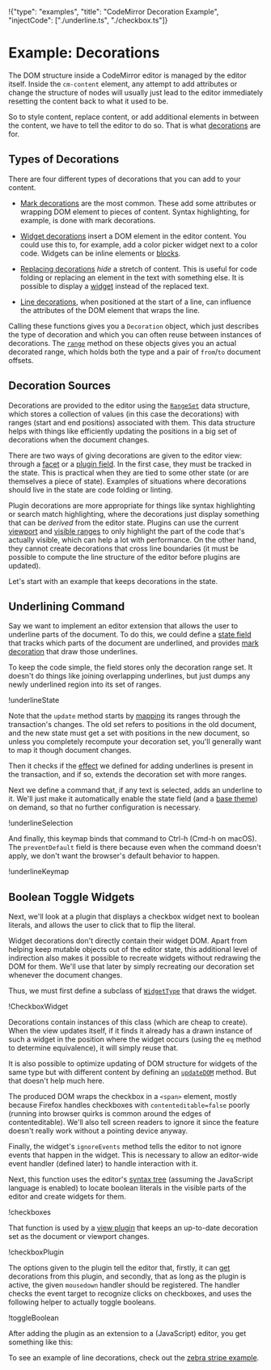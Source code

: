 !{"type": "examples", "title": "CodeMirror Decoration Example", "injectCode": ["./underline.ts", "./checkbox.ts"]}

# Example: Decorations

The DOM structure inside a CodeMirror editor is managed by the editor
itself. Inside the `cm-content` element, any attempt to add attributes
or change the structure of nodes will usually just lead to the editor
immediately resetting the content back to what it used to be.

So to style content, replace content, or add additional elements in
between the content, we have to tell the editor to do so. That is what
[decorations](##view.Decoration) are for.

## Types of Decorations

There are four different types of decorations that you can add to your
content.

 - [Mark decorations](##view.Decoration^mark) are the most common.
   These add some attributes or wrapping DOM element to pieces of
   content. Syntax highlighting, for example, is done with mark
   decorations.

 - [Widget decorations](##view.Decoration^widget) insert a DOM element
   in the editor content. You could use this to, for example, add a
   color picker widget next to a color code. Widgets can be inline
   elements or [blocks](##view.Decoration^widget^spec.block).

 - [Replacing decorations](##view.Decoration^replace) _hide_ a stretch
   of content. This is useful for code folding or replacing an element
   in the text with something else. It is possible to display a
   [widget](##view.Decoration^replace^spec.widget) instead of the
   replaced text.

 - [Line decorations](##view.Decoration^line), when positioned at the
   start of a line, can influence the attributes of the DOM element
   that wraps the line.

Calling these functions gives you a `Decoration` object, which just
describes the type of decoration and which you can often reuse between
instances of decorations. The [`range`](##rangeset.RangeValue.range)
method on these objects gives you an actual decorated range, which
holds both the type and a pair of `from`/`to` document offsets.

## Decoration Sources

Decorations are provided to the editor using the
[`RangeSet`](##rangeset.RangeSet) data structure, which stores a
collection of values (in this case the decorations) with ranges (start
and end positions) associated with them. This data structure helps
with things like efficiently updating the positions in a big set of
decorations when the document changes.

There are two ways of giving decorations are given to the editor view:
through a [facet](##view.EditorView^decorations) or a [plugin
field](##view.PluginField^decorations). In the first case, they must
be tracked in the state. This is practical when they are tied to some
other state (or are themselves a piece of state). Examples of
situations where decorations should live in the state are code folding
or linting.

Plugin decorations are more appropriate for things like syntax
highlighting or search match highlighting, where the decorations just
display something that can be _derived_ from the editor state. Plugins
can use the current [viewport](##view.EditorView.viewport) and
[visible ranges](##view.EditorView.visibleRanges) to only highlight
the part of the code that's actually visible, which can help a lot
with performance. On the other hand, they cannot create decorations
that cross line boundaries (it must be possible to compute the line
structure of the editor before plugins are updated).

Let's start with an example that keeps decorations in the state.

## Underlining Command

Say we want to implement an editor extension that allows the user to
underline parts of the document. To do this, we could define a [state
field](##state.StateField) that tracks which parts of the document are
underlined, and provides [mark decoration](##view.Decoration^mark)
that draw those underlines.

To keep the code simple, the field stores only the decoration range
set. It doesn't do things like joining overlapping underlines, but
just dumps any newly underlined region into its set of ranges.

!underlineState

Note that the `update` method starts by
[mapping](##rangeset.RangeSet.map) its ranges through the
transaction's changes. The old set refers to positions in the old
document, and the new state must get a set with positions in the new
document, so unless you completely recompute your decoration set,
you'll generally want to map it though document changes.

Then it checks if the [effect](##state.StateEffect) we defined for
adding underlines is present in the transaction, and if so, extends
the decoration set with more ranges.

Next we define a command that, if any text is selected, adds an
underline to it. We'll just make it automatically enable the state
field (and a [base theme](##view.EditorView^baseTheme)) on demand, so
that no further configuration is necessary.

!underlineSelection

And finally, this keymap binds that command to Ctrl-h (Cmd-h on
macOS). The `preventDefault` field is there because even when the
command doesn't apply, we don't want the browser's default behavior to
happen.

!underlineKeymap

<div id="editor-underline"></div>
<script defer src="../../codemirror.js"></script>
<script defer src="underline.js"></script>

## Boolean Toggle Widgets

Next, we'll look at a plugin that displays a checkbox widget next to
boolean literals, and allows the user to click that to flip the
literal.

Widget decorations don't directly contain their widget DOM. Apart from
helping keep mutable objects out of the editor state, this additional
level of indirection also makes it possible to recreate widgets
without redrawing the DOM for them. We'll use that later by simply
recreating our decoration set whenever the document changes.

Thus, we must first define a subclass of
[`WidgetType`](##view.WidgetType) that draws the widget.

!CheckboxWidget

Decorations contain instances of this class (which are cheap to
create). When the view updates itself, if it finds it already has a
drawn instance of such a widget in the position where the widget
occurs (using the `eq` method to determine equivalence), it will
simply reuse that.

It is also possible to optimize updating of DOM structure for widgets
of the same type but with different content by defining an
[`updateDOM`](##view.WidgetType.updateDOM) method. But that doesn't
help much here.

The produced DOM wraps the checkbox in a `<span>` element, mostly
because Firefox handles checkboxes with `contenteditable=false` poorly
(running into browser quirks is common around the edges of
contenteditable). We'll also tell screen readers to ignore it since
the feature doesn't really work without a pointing device anyway.

Finally, the widget's `ignoreEvents` method tells the editor to not
ignore events that happen in the widget. This is necessary to allow an
editor-wide event handler (defined later) to handle interaction with
it.

Next, this function uses the editor's [syntax
tree](##language.syntaxTree) (assuming the JavaScript language is
enabled) to locate boolean literals in the visible parts of the editor
and create widgets for them.

!checkboxes

That function is used by a [view plugin](##view.ViewPlugin) that keeps
an up-to-date decoration set as the document or viewport changes.

!checkboxPlugin

The options given to the plugin tell the editor that, firstly, it can
[get](##view.PluginSpec.decorations) decorations from this plugin, and
secondly, that as long as the plugin is active, the given `mousedown`
handler should be registered. The handler checks the event target to
recognize clicks on checkboxes, and uses the following helper to
actually toggle booleans.

!toggleBoolean

After adding the plugin as an extension to a (JavaScript) editor, you
get something like this:

<div id="editor-checkbox"></div>
<script defer src="checkbox.js"></script>

To see an example of line decorations, check out the [zebra stripe
example](../zebra/).